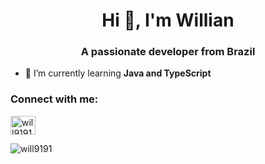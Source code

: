 <h1 align="center">Hi 👋, I'm Willian</h1>
<h3 align="center">A passionate developer from Brazil</h3>

- 🌱 I’m currently learning **Java and TypeScript**

<h3 align="left">Connect with me:</h3>
<p align="left">
<a href="https://linkedin.com/in/will9191" target="blank"><img align="center" src="https://raw.githubusercontent.com/rahuldkjain/github-profile-readme-generator/master/src/images/icons/Social/linked-in-alt.svg" alt="will9191" height="30" width="40" /></a>
</p>

<p><img align="left" src="https://github-readme-stats.vercel.app/api/top-langs?username=will9191&show_icons=true&locale=en&layout=compact" alt="will9191" /></p>


